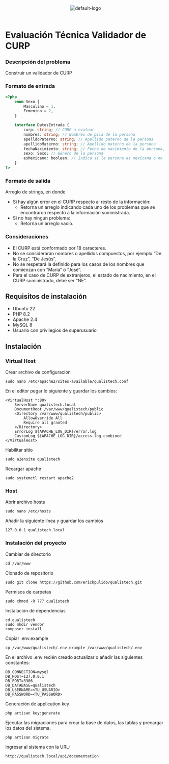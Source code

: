 <p align="center" style="padding: 20px;"><img class="hfe-site-logo-img elementor-animation-" src="https://www.qualistech.mx/wp-content/uploads/2023/12/cropped-logo.png" alt="default-logo"></p>

# Evaluación Técnica Validador de CURP

### Descripción del problema

Construir un validador de CURP

### Formato de entrada

```php
<?php
    enum Sexo {
        Masculino = 1,
        Femenino = 2,
    }

    interface DatosEntrada {
        curp: string; // CURP a evaluar
        nombres: string; // Nombres de pila de la persona
        apelldoPaterno: string; // Apellido paterno de la persona
        apellidoMaterno: string; // Apellido materno de la persona
        fechaNacimiento: string; // Fecha de nacimiento de la persona, dato en formato ISO string "1992-07-01T06:00:00.000Z"
        sexo: Sexo; // Género de la persona
        esMexicano: boolean; // Indica si la persona es mexicana o no
    }
?>
```

### Formato de salida

Arreglo de strings, en donde

- Si hay algún error en el CURP respecto al resto de la información:
    - Retorna un arreglo indicando cada uno de los problemas que se encontraron respecto a la información suministrada.
- Si no hay ningún problema:
    - Retorna un arreglo vacío.


### Consideraciones

- El CURP está conformado por 18 caracteres.
- No se considerarán nombres o apellidos compuestos, por ejemplo “De la Cruz”, “De Jesús”.
- No se respetará la definido para los casos de los nombres que comienzan con “María” o “José”.
- Para el caso de CURP de extranjeros, el estado de nacimiento, en el CURP suministrado, debe ser “NE”.



## Requisitos de instalación

- Ubuntu 22
- PHP 8.2
- Apache 2.4
- MySQL 8
- Usuario con privilegios de superusuario

## Instalación

### Virtual Host

Crear archivo de configuración

```console
sudo nano /etc/apache2/sites-available/qualistech.conf
```

En el editor pegar lo siguiente y guardar los cambios:

~~~
<VirtualHost *:80>
    ServerName qualistech.local
    DocumentRoot /var/www/qualistech/public
    <Directory /var/www/qualistech/public>
        AllowOverride All
        Require all granted
    </Directory>
    ErrorLog ${APACHE_LOG_DIR}/error.log
    CustomLog ${APACHE_LOG_DIR}/access.log combined
</VirtualHost>
~~~

Habilitar sitio

```console
sudo a2ensite qualistech
```

Recargar apache

```
sudo systemctl restart apache2
```
### Host

Abrir archivo hosts

```
sudo nano /etc/hosts
```

Añadir la siguiente línea y guardar los cambios

```
127.0.0.1 qualistech.local
```
### Instalación del proyecto

Cambiar de directorio

```
cd /var/www
```

Clonado de repositorio

```
sudo git clone https://github.com/erickpulido/qualistech.git
```



Permisos de carpetas
```
sudo chmod -R 777 qualistech
```

Instalación de dependencias

```
cd qualistech
sudo mkdir vendor
composer install
```

Copiar .env.example

```
cp /var/www/qualistech/.env.example /var/www/qualistech/.env
```

En el archivo .env recién creado actualizar o añadir las siguientes constantes: 

```
DB_CONNECTION=mysql
DB_HOST=127.0.0.1
DB_PORT=3306
DB_DATABASE=qualistech
DB_USERNAME=<TU_USUARIO>
DB_PASSWORD=<TU_PASSWORD>
```
Generación de application key
```
php artisan key:generate
```

Ejecutar las migraciones para crear la base de datos, las tablas y precargar los datos del sistema.

```
php artisan migrate
```

Ingresar al sistema con la URL:

```
http://qualistech.local/api/documentation
```